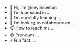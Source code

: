 - 👋 Hi, I’m @seyiniceman
- 👀 I’m interested in ...
- 🌱 I’m currently learning ...
- 💞️ I’m looking to collaborate on ...
- 📫 How to reach me ...
- 😄 Pronouns: ...
- ⚡ Fun fact: ...

<!---
seyiniceman/seyiniceman is a ✨ special ✨ repository because its `README.md` (this file) appears on your GitHub profile.
You can click the Preview link to take a look at your changes.
--->
